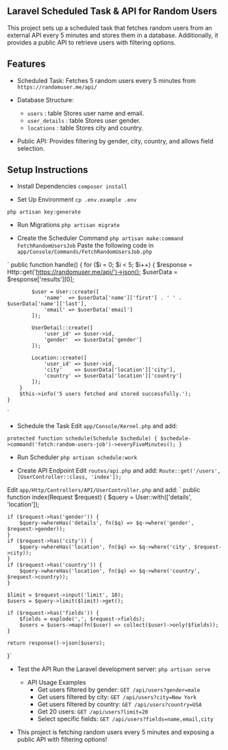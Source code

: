 ## Laravel Scheduled Task & API for Random Users

This project sets up a scheduled task that fetches random users from an external API every 5 minutes and stores them in a database. Additionally, it provides a public API to retrieve users with filtering options.

## Features

- Scheduled Task: Fetches 5 random users every 5 minutes from 
`https://randomuser.me/api/`

- Database Structure:
    - `users` : table Stores user name and email.
    - `user_details` : table Stores user gender.
    - `locations` : table Stores city and country.

- Public API: Provides filtering by gender, city, country, and allows field selection.

## Setup Instructions

- Install Dependencies
`composer install`

- Set Up Environment
`cp .env.example .env`

`php artisan key:generate`

- Run Migrations
`php artisan migrate`

- Create the Scheduler Command
`php artisan make:command FetchRandomUsersJob`
Paste the following code in `app/Console/Commands/FetchRandomUsersJob.php`

` 
public function handle()
    {
        for ($i = 0; $i < 5; $i++) {
            $response = Http::get('https://randomuser.me/api/')->json();
            $userData = $response['results'][0];

            $user = User::create([
                'name'  => $userData['name']['first'] . ' ' . $userData['name']['last'],
                'email' => $userData['email']
            ]);

            UserDetail::create([
                'user_id' => $user->id,
                'gender'  => $userData['gender']
            ]);

            Location::create([
                'user_id' => $user->id,
                'city'    => $userData['location']['city'],
                'country' => $userData['location']['country']
            ]);
        }
        $this->info('5 users fetched and stored successfully.');
    }
`
- Schedule the Task
Edit `app/Console/Kernel.php` and add:

`protected function schedule(Schedule $schedule)
{
    $schedule->command('fetch:random-users-job')->everyFiveMinutes();
}`

- Run Scheduler
`php artisan schedule:work`

- Create API Endpoint
Edit  `routes/api.php` and add:
`Route::get('/users', [UserController::class, 'index']);`

Edit `app/Http/Controllers/API/UserController.php` and add:
`
public function index(Request $request)
{
    $query = User::with(['details', 'location']);

    if ($request->has('gender')) {
        $query->whereHas('details', fn($q) => $q->where('gender', $request->gender));
    }
    if ($request->has('city')) {
        $query->whereHas('location', fn($q) => $q->where('city', $request->city));
    }
    if ($request->has('country')) {
        $query->whereHas('location', fn($q) => $q->where('country', $request->country));
    }

    $limit = $request->input('limit', 10);
    $users = $query->limit($limit)->get();

    if ($request->has('fields')) {
        $fields = explode(',', $request->fields);
        $users = $users->map(fn($user) => collect($user)->only($fields));
    }

    return response()->json($users);
}`

- Test the API
Run the Laravel development server:
`php artisan serve`
    - API Usage Examples
        - Get users filtered by gender:
            `GET /api/users?gender=male`
        - Get users filtered by city:
            `GET /api/users?city=New York`
        - Get users filtered by country:
            `GET /api/users?country=USA`
        - Get 20 users:
            `GET /api/users?limit=20`
        - Select specific fields:
            `GET /api/users?fields=name,email,city`

- This project is fetching random users every 5 minutes and exposing a public API with filtering options!
